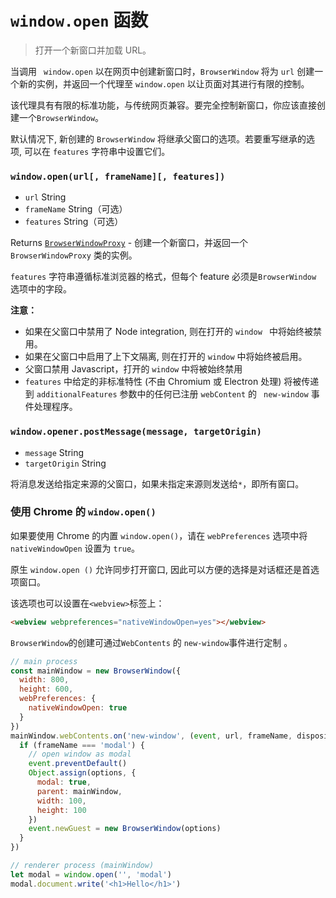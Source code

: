 # `window.open` 函数

> 打开一个新窗口并加载 URL。

当调用 ` window.open` 以在网页中创建新窗口时，`BrowserWindow` 将为 `url` 创建一个新的实例，并返回一个代理至 `window.open` 以让页面对其进行有限的控制。

该代理具有有限的标准功能，与传统网页兼容。要完全控制新窗口，你应该直接创建一个` BrowserWindow `。

默认情况下, 新创建的 ` BrowserWindow ` 将继承父窗口的选项。若要重写继承的选项, 可以在 ` features ` 字符串中设置它们。

### `window.open(url[, frameName][, features])`

* `url` String
* `frameName` String（可选）
* `features` String（可选）

Returns [`BrowserWindowProxy`](browser-window-proxy.md) - 创建一个新窗口，并返回一个 `BrowserWindowProxy` 类的实例。

`features` 字符串遵循标准浏览器的格式，但每个 feature 必须是`BrowserWindow` 选项中的字段。

**注意：**

* 如果在父窗口中禁用了 Node integration, 则在打开的 `window ` 中将始终被禁用。
* 如果在父窗口中启用了上下文隔离, 则在打开的 ` window ` 中将始终被启用。
* 父窗口禁用 Javascript，打开的 `window` 中将被始终禁用
* ` features ` 中给定的非标准特性 (不由 Chromium 或 Electron 处理) 将被传递到 ` additionalFeatures ` 参数中的任何已注册 ` webContent ` 的 ` new-window` 事件处理程序。

### `window.opener.postMessage(message, targetOrigin)`

* `message` String
* `targetOrigin` String

将消息发送给指定来源的父窗口，如果未指定来源则发送给`*`，即所有窗口。

### 使用 Chrome 的 `window.open()`

如果要使用 Chrome 的内置 `window.open()`，请在 `webPreferences` 选项中将 `nativeWindowOpen` 设置为 `true`。

原生 ` window.open () ` 允许同步打开窗口, 因此可以方便的选择是对话框还是首选项窗口。

该选项也可以设置在`<webview>`标签上：

```html
<webview webpreferences="nativeWindowOpen=yes"></webview>
```

` BrowserWindow `的创建可通过` WebContents ` 的 ` new-window `事件进行定制 。

```javascript
// main process
const mainWindow = new BrowserWindow({
  width: 800,
  height: 600,
  webPreferences: {
    nativeWindowOpen: true
  }
})
mainWindow.webContents.on('new-window', (event, url, frameName, disposition, options, additionalFeatures) => {
  if (frameName === 'modal') {
    // open window as modal
    event.preventDefault()
    Object.assign(options, {
      modal: true,
      parent: mainWindow,
      width: 100,
      height: 100
    })
    event.newGuest = new BrowserWindow(options)
  }
})
```

```javascript
// renderer process (mainWindow)
let modal = window.open('', 'modal')
modal.document.write('<h1>Hello</h1>')
```